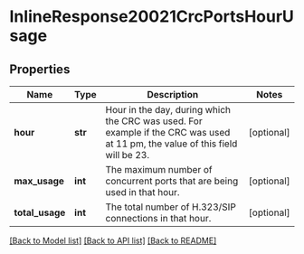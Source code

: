 # InlineResponse20021CrcPortsHourUsage

## Properties
Name | Type | Description | Notes
------------ | ------------- | ------------- | -------------
**hour** | **str** | Hour in the day, during which the CRC was used. For example if the CRC was used at 11 pm, the value of this field will be 23. | [optional] 
**max_usage** | **int** | The maximum number of concurrent ports that are being used in that hour. | [optional] 
**total_usage** | **int** | The total number of H.323/SIP connections in that hour. | [optional] 

[[Back to Model list]](../README.md#documentation-for-models) [[Back to API list]](../README.md#documentation-for-api-endpoints) [[Back to README]](../README.md)

